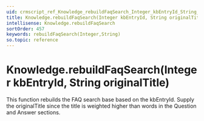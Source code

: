 ```yaml
---
uid: crmscript_ref_Knowledge_rebuildFaqSearch_Integer_kbEntryId_String_originalTitle
title: Knowledge.rebuildFaqSearch(Integer kbEntryId, String originalTitle)
intellisense: Knowledge.rebuildFaqSearch
sortOrder: 457
keywords: rebuildFaqSearch(Integer,String)
so.topic: reference
---
```


# Knowledge.rebuildFaqSearch(Integer kbEntryId, String originalTitle)

This function rebuilds the FAQ search base based on the kbEntryId. Supply the originalTitle since the title is weighted higher than words in the Question and Answer sections.

